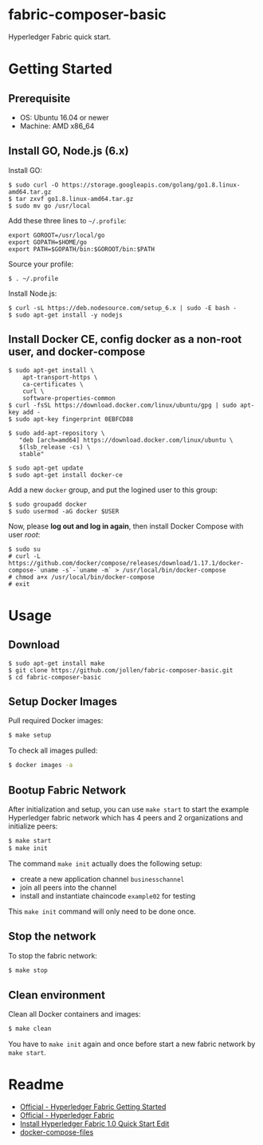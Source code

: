 
# fabric-composer-basic

Hyperledger Fabric quick start.

# Getting Started

## Prerequisite

* OS: Ubuntu 16.04 or newer
* Machine: AMD x86_64

## Install GO, Node.js (6.x)

Install GO:

```
$ sudo curl -O https://storage.googleapis.com/golang/go1.8.linux-amd64.tar.gz
$ tar zxvf go1.8.linux-amd64.tar.gz
$ sudo mv go /usr/local
```

Add these three lines to ```~/.profile```:

```
export GOROOT=/usr/local/go 
export GOPATH=$HOME/go
export PATH=$GOPATH/bin:$GOROOT/bin:$PATH
```

Source your profile:

```
$ . ~/.profile
```

Install Node.js:

```
$ curl -sL https://deb.nodesource.com/setup_6.x | sudo -E bash -
$ sudo apt-get install -y nodejs
```

## Install Docker CE, config docker as a non-root user, and docker-compose

```
$ sudo apt-get install \
    apt-transport-https \
    ca-certificates \
    curl \
    software-properties-common
$ curl -fsSL https://download.docker.com/linux/ubuntu/gpg | sudo apt-key add -
$ sudo apt-key fingerprint 0EBFCD88    
```

```
$ sudo add-apt-repository \
   "deb [arch=amd64] https://download.docker.com/linux/ubuntu \
   $(lsb_release -cs) \
   stable"
```

```
$ sudo apt-get update
$ sudo apt-get install docker-ce
```

Add a new ```docker``` group, and put the logined user to this group:

```
$ sudo groupadd docker
$ sudo usermod -aG docker $USER
```

Now, please **log out and log in again**, then install Docker Compose with user *root*:

```
$ sudo su
# curl -L https://github.com/docker/compose/releases/download/1.17.1/docker-compose-`uname -s`-`uname -m` > /usr/local/bin/docker-compose
# chmod a+x /usr/local/bin/docker-compose 
# exit
```

# Usage

## Download

```
$ sudo apt-get install make
$ git clone https://github.com/jollen/fabric-composer-basic.git
$ cd fabric-composer-basic
```

## Setup Docker Images

Pull required Docker images:

```sh
$ make setup
```

To check all images pulled:

```sh
$ docker images -a
```

## Bootup Fabric Network

After initialization and setup, you can use ```make start``` to start the example Hyperledger fabric network which has 4 peers and 2 organizations and initialize peers:

```sh
$ make start
$ make init
```

The command ```make init``` actually does the following setup:

* create a new application channel `businesschannel`
* join all peers into the channel
* install and instantiate chaincode `example02` for testing

This `make init` command will only need to be done once. 

## Stop the network

To stop the fabric network:

```bash
$ make stop
```

## Clean environment

Clean all Docker containers and images:

```bash
$ make clean
```

You have to ```make init``` again and once before start a new fabric network by ```make start```.

# Readme

* [Official - Hyperledger Fabric Getting Started](http://hyperledger-fabric.readthedocs.io/en/latest/getting_started.html)
* [Official - Hyperledger Fabric](https://github.com/hyperledger/fabric/)
* [Install Hyperledger Fabric 1.0 Quick Start Edit](https://github.com/jollen/Hyperledger-Fabric-Install)
* [docker-compose-files](https://github.com/yeasy/docker-compose-files)
